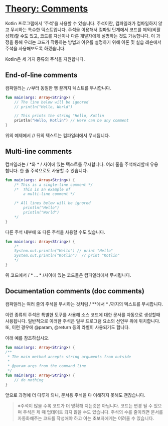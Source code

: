 # [Theory: Comments](https://hyperskill.org/learn/step/4406)
Kotlin 프로그램에서 '주석'을 사용할 수 있습니다. 주석이란, 컴파일러가 컴파일하지 않고 무시하는 특수한 텍스트입니다. 주석을 이용해서 컴파일 단계에서 코드를 제외(비활성화)할 수도 있고, 코드를 자신이나 다른 개발자에게 설명하는 것도 가능합니다. 이 과정을 통해 우리는 코드가 작동하는 방법과 이유를 설명하기 위해 이론 및 실습 레슨에서 주석을 사용해보도록 하겠습니다.

Kotlin은 세 가지 종류의 주석을 지원합니다.

## End-of-line comments
컴파일러는 `//`부터 동일한 행 끝까지 텍스트를 무시합니다.

```kotlin
fun main(args: Array<String>) {
    // The line below will be ignored
    // println("Hello, World")

    // This prints the string "Hello, Kotlin
    println("Hello, Kotlin") // Here can be any comment
}
```
위의 예제에서 // 뒤의 텍스트는 컴파일러에서 무시됩니다.

## Multi-line comments
컴파일러는 / *와 * / 사이에 있는 텍스트를 무시합니다. 여러 줄을 주석처리할때 유용 합니다. 한 줄 주석으로도 사용할 수 있습니다.
```kotlin
fun main(args: Array<String>) {
    /* This is a single-line comment */
    /*  This is an example of
        a multi-line comment */

    /* All lines below will be ignored
        println("Hello")
        println("World")
    */
}
```
다른 주석 내부에 또 다른 주석을 사용할 수도 있습니다.

```kotlin
fun main(args: Array<String>) {
    /*
    System.out.println("Hello") // print "Hello" 
    System.out.println("Kotlin")  // print "Kotlin"
    */
}
```
위 코드에서 / * ... * /사이에 있는 코드들은 컴파일러에서 무시됩니다.

 ## Documentation comments (doc comments)
컴파일러는 여러 줄의 주석을 무시하는 것처럼 / **에서 * /까지의 텍스트를 무시합니다.

이런 종류의 주석은 특별한 도구를 사용해 소스 코드에 대한 문서를 자동으로 생성할때 사용됩니다. 일반적으로 이러한 주석은 일부 프로그램 요소의 선언부 위에 위치합니다.  또, 이런 경우에 @param, @return 등의 라벨이 사용되기도 합니다.

아래 예를 참조하십시오.
```kotlin
fun main(args: Array<String>) {
/**
 * The main method accepts string arguments from outside
 *
 * @param args from the command line
 */
fun main(args: Array<String>) {
    // do nothing
}
```
앞으로 과정에 더 다루게 되니, 문서용 주석을 다 이해하지 못해도 괜찮습니다. 

> ※주석이 많을 수록 코드가 더 명확해 지는것은 아닙니다. 코드는 변경 될 수 있으며 주석은 제 때 업데이트 되지 않을 수도 있습니다. 주석의 수를 줄이려면 문서를 자동화해주는 코드를 작성애야 하고 이는 초보자에게는 어려울 수 있습니다.

